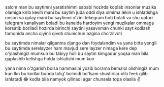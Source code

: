 salom man bu saytimni yaratishimni sababi hozirda koplab insonlar muzika olamiga kirib
keviti mani bu saytim juda oddi diya olmima lekin u ishlatishga onson va qulay
mani bu saytimni o'zini tekegram boti bolati va shu qatori telegram kanaliyam boladi
bu kanalda hardoyim yengi muzikalar ommaga korsatib boriladi 
hozirda birinchi saytini yasavoman chunki sayt kodlash tomonida ancha qiyinli qivoti shunichun azgina cho'zilvoti 


bu saytimda nimalar qilganma 
 django dan foydalandim 
va yana  bitta yengili bu saytimda serelayzer ham mavjud 
sere layzer nimaga kere dep o'ylashingiz mumkun bu tabiyy holl bu saytm kimgadur yoqsa man bila gaplashib kelishga holda ishlatishi mum kun 

 yana nima o'zgarish bolsa hammasini yozib borama bemalol olishingiz mum kun lkn bu kodlar bunda tolig' bolmidi bo'lsam shustirilar olib feek qilib ishlatadi 😂
 kodla bila namyok qilinadi agar chunsela topa olasila ✌️
